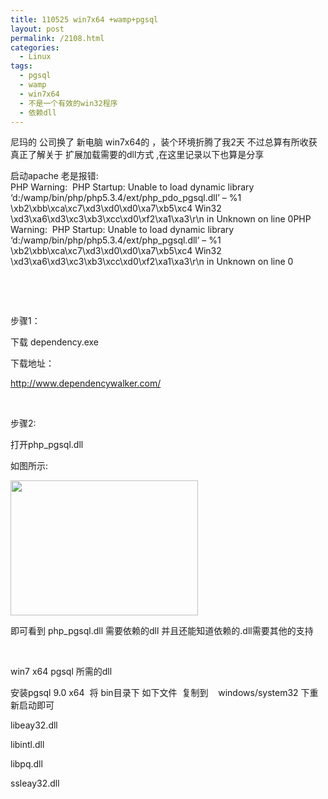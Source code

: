 ```yaml
---
title: 110525 win7x64 +wamp+pgsql
layout: post
permalink: /2108.html
categories:
  - Linux
tags:
  - pgsql
  - wamp
  - win7x64
  - 不是一个有效的win32程序
  - 依赖dll
---
```

尼玛的 公司换了 新电脑 win7x64的 ，装个环境折腾了我2天 不过总算有所收获 真正了解关于 扩展加载需要的dll方式 ,在这里记录以下也算是分享

启动apache 老是报错:  
PHP Warning:  PHP Startup: Unable to load dynamic library &#8216;d:/wamp/bin/php/php5.3.4/ext/php\_pdo\_pgsql.dll&#8217; &#8211; %1 \xb2\xbb\xca\xc7\xd3\xd0\xd0\xa7\xb5\xc4 Win32 \xd3\xa6\xd3\xc3\xb3\xcc\xd0\xf2\xa1\xa3\r\n in Unknown on line 0PHP Warning:  PHP Startup: Unable to load dynamic library &#8216;d:/wamp/bin/php/php5.3.4/ext/php_pgsql.dll&#8217; &#8211; %1 \xb2\xbb\xca\xc7\xd3\xd0\xd0\xa7\xb5\xc4 Win32 \xd3\xa6\xd3\xc3\xb3\xcc\xd0\xf2\xa1\xa3\r\n in Unknown on line 0

&nbsp;

&nbsp;

步骤1：

下载 dependency.exe

下载地址：

<http://www.dependencywalker.com/>

&nbsp;

步骤2:

打开php_pgsql.dll

如图所示:

[<img class="aligncenter size-medium wp-image-2109" title="pgsql" src="http://www.80aj.com/wp-content/uploads/2011/05/pgsql-300x216.jpg" alt="" width="300" height="216" />][1]

即可看到 php_pgsql.dll 需要依赖的dll 并且还能知道依赖的.dll需要其他的支持

&nbsp;

win7 x64 pgsql 所需的dll

安装pgsql 9.0 x64  将 bin目录下 如下文件  复制到    windows/system32 下重新启动即可

libeay32.dll

libintl.dll

libpq.dll

ssleay32.dll

 [1]: http://www.80aj.com/wp-content/uploads/2011/05/pgsql.jpg